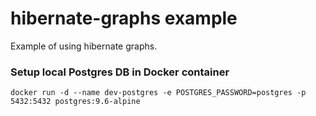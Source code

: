 # hibernate-graphs example
Example of using hibernate graphs.

### Setup local Postgres DB in Docker container
`docker run -d --name dev-postgres -e POSTGRES_PASSWORD=postgres -p 5432:5432 postgres:9.6-alpine`
